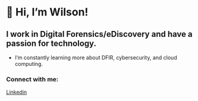 #  👋 Hi, I’m Wilson!

## I work in Digital Forensics/eDiscovery and have a passion for technology.
<ul>
<li>I’m constantly learning more about DFIR, cybersecurity, and cloud computing.</li>
</ul>

### Connect with me:
[Linkedin](https://www.linkedin.com/in/wilson-l-b31a04140/)
